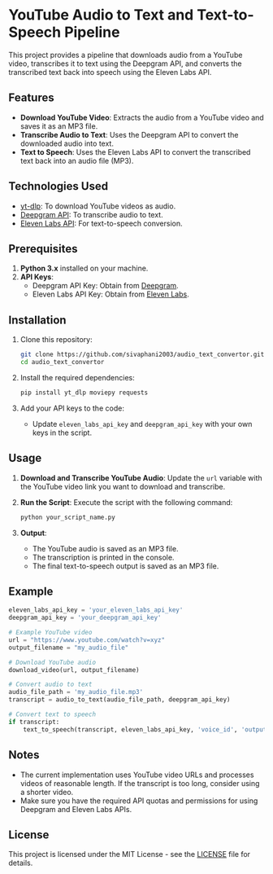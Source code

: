 # YouTube Audio to Text and Text-to-Speech Pipeline

This project provides a pipeline that downloads audio from a YouTube video, transcribes it to text using the Deepgram API, and converts the transcribed text back into speech using the Eleven Labs API.

## Features

- **Download YouTube Video**: Extracts the audio from a YouTube video and saves it as an MP3 file.
- **Transcribe Audio to Text**: Uses the Deepgram API to convert the downloaded audio into text.
- **Text to Speech**: Uses the Eleven Labs API to convert the transcribed text back into an audio file (MP3).

## Technologies Used

- [yt-dlp](https://github.com/yt-dlp/yt-dlp): To download YouTube videos as audio.
- [Deepgram API](https://deepgram.com/): To transcribe audio to text.
- [Eleven Labs API](https://beta.elevenlabs.io/): For text-to-speech conversion.

## Prerequisites

1. **Python 3.x** installed on your machine.
2. **API Keys**:
   - Deepgram API Key: Obtain from [Deepgram](https://developers.deepgram.com/).
   - Eleven Labs API Key: Obtain from [Eleven Labs](https://beta.elevenlabs.io/).

## Installation

1. Clone this repository:
    ```bash
    git clone https://github.com/sivaphani2003/audio_text_convertor.git
    cd audio_text_convertor
    ```

2. Install the required dependencies:
    ```bash
    pip install yt_dlp moviepy requests
    ```

3. Add your API keys to the code:
   - Update `eleven_labs_api_key` and `deepgram_api_key` with your own keys in the script.

## Usage

1. **Download and Transcribe YouTube Audio**:
   Update the `url` variable with the YouTube video link you want to download and transcribe.

2. **Run the Script**:
   Execute the script with the following command:
    ```bash
    python your_script_name.py
    ```

3. **Output**:
   - The YouTube audio is saved as an MP3 file.
   - The transcription is printed in the console.
   - The final text-to-speech output is saved as an MP3 file.

## Example

```python
eleven_labs_api_key = 'your_eleven_labs_api_key'
deepgram_api_key = 'your_deepgram_api_key'

# Example YouTube video
url = "https://www.youtube.com/watch?v=xyz"  
output_filename = "my_audio_file"

# Download YouTube audio
download_video(url, output_filename)

# Convert audio to text
audio_file_path = 'my_audio_file.mp3'
transcript = audio_to_text(audio_file_path, deepgram_api_key)

# Convert text to speech
if transcript:
    text_to_speech(transcript, eleven_labs_api_key, 'voice_id', 'output_audio')
```

## Notes

- The current implementation uses YouTube video URLs and processes videos of reasonable length. If the transcript is too long, consider using a shorter video.
- Make sure you have the required API quotas and permissions for using Deepgram and Eleven Labs APIs.

## License

This project is licensed under the MIT License - see the [LICENSE](LICENSE) file for details.

